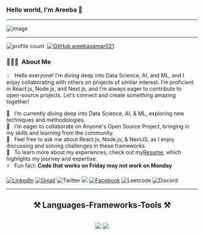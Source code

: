 ### Hello world, I'm Areeba 👋 

-----

<p align="center">
 
![image](https://user-images.githubusercontent.com/61057666/169029838-74df663d-2e62-4d77-bdff-b43f7d63f00f.png)

</p>

-----

![profile count](https://komarev.com/ghpvc/?username=areebaqamar021&color=red)&nbsp;
[![GitHub areebaqamar021](https://img.shields.io/github/followers/areebaqamar021?label=follow&style=social)](https://github.com/areebaqamar021)&nbsp;

### 👨🏻‍💻 &nbsp;About Me

💡 &nbsp; Hello everyone! I’m diving deep into Data Science, AI, and ML, and I enjoy collaborating with others on projects of similar interest. I’m proficient in React.js, Node.js, and Next.js, and I’m always eager to contribute to open-source projects. Let’s connect and create something amazing together!

🌱 &nbsp; I’m currently diving deep into Data Science, AI, & ML, exploring new techniques and methodologies.\
👯 &nbsp; I’m eager to collaborate on Anyone's Open Source Project, bringing in my skills and learning from the community.\
💬 &nbsp; Feel free to ask me about React.js, Node.js, & NextJS, as I enjoy discussing and solving challenges in these frameworks.\
📄 &nbsp; To learn more about my experiences, check out my<a href="https://drive.google.com/file/d/1-L7DNQDR1zeXZ_2tOTfqZ2k_pCeBjJ7P/view?usp=sharing">Resume</a>, which highlights my journey and expertise.\
⚡ &nbsp; Fun fact: **Code that works on Friday may not work on Monday**

[![LinkedIn](https://img.shields.io/badge/linkedin-%230077B5.svg?style=for-the-badge&logo=linkedin&logoColor=white)](https://www.linkedin.com/in/areeba-qamar-7a40471a4/)
[![Gmail](https://img.shields.io/badge/%20-Send%20Mail-black?color=14171A&labelColor=ef5350&logo=gmail&logoColor=ffffff&style=for-the-badge)](mailto:areebaqamar021@gmail.com)
![Twitter](https://img.shields.io/badge/X-%231DA1F2.svg?style=for-the-badge&logo=X&logoColor=white)
![](https://komarev.com/ghpvc/?username=areebaqamar021&color=brightgreen&style=for-the-badge)
[![Facebook](https://img.shields.io/badge/Facebook-%231877F2.svg?style=for-the-badge&logo=Facebook&logoColor=white)](https://facebook.com/areeba.qamar.988)
![Leetcode](https://img.shields.io/badge/LeetCode-FFA116?style=for-the-badge&logo=LeetCode&logoColor=black)
![Discord](https://img.shields.io/badge/Discord-%235865F2.svg?style=for-the-badge&logo=discord&logoColor=white)
 <hr/>
 
<h2 align="center">⚒️ Languages-Frameworks-Tools ⚒️</h2>
<br/>
<div align="center">
    <img src="https://skillicons.dev/icons?i=react,bootstrap,mui,html,css,vscode,github,figma,tailwind,git,redux" />
    <img src="https://skillicons.dev/icons?i=flutter,nodejs,python,javascript,typescript,express,firebase,mongodb,nextjs" /><br>
</div>

<br/>

